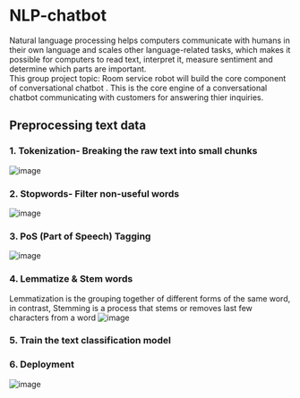 # NLP-chatbot
 Natural language processing helps computers communicate with humans in their own language and scales other language-related tasks, which makes it possible for computers to read text, interpret it, measure sentiment and determine which parts are important.   
 This group project topic: Room service robot  will build the core component of conversational chatbot . This is the core engine of a conversational chatbot communicating with customers
 for answering thier inquiries.
 ## Preprocessing text data  
 ### 1. Tokenization- Breaking the raw text into small chunks
 ![image](https://user-images.githubusercontent.com/103509243/192176365-198e77c9-92d1-4320-8773-13bc77c200bf.png)

 ### 2. Stopwords- Filter non-useful words
 ![image](https://user-images.githubusercontent.com/103509243/192176523-30fdc993-da83-41c6-88c7-988ce9f6efdc.png)

 ### 3. PoS (Part of Speech) Tagging
 ![image](https://user-images.githubusercontent.com/103509243/192177052-d07f6a42-6d6a-4bbf-9e66-9e777ab0ecc3.png)

 ### 4. Lemmatize & Stem words
 Lemmatization is the grouping together of different forms of the same word, in contrast, Stemming is a process that stems or removes last few characters from a word
 ![image](https://user-images.githubusercontent.com/103509243/192178801-5049c827-08d4-4744-9f20-48245a157171.png)

 ### 5. Train the text classification model
 
 ### 6. Deployment
 
 ![image](https://user-images.githubusercontent.com/103509243/192179837-4bfb3b77-5577-4e8f-ab1d-d0cf6cb60c25.png)

